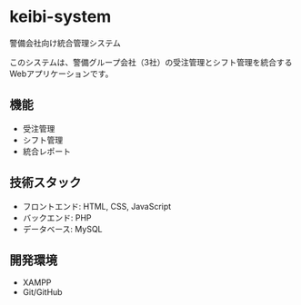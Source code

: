 # keibi-system
警備会社向け統合管理システム

このシステムは、警備グループ会社（3社）の受注管理とシフト管理を統合するWebアプリケーションです。

## 機能
- 受注管理
- シフト管理
- 統合レポート

## 技術スタック
- フロントエンド: HTML, CSS, JavaScript
- バックエンド: PHP
- データベース: MySQL

## 開発環境
- XAMPP
- Git/GitHub
